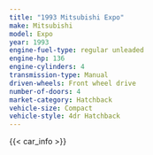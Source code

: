 ```yaml
---
title: "1993 Mitsubishi Expo"
make: Mitsubishi
model: Expo
year: 1993
engine-fuel-type: regular unleaded
engine-hp: 136
engine-cylinders: 4
transmission-type: Manual
driven-wheels: Front wheel drive
number-of-doors: 4
market-category: Hatchback
vehicle-size: Compact
vehicle-style: 4dr Hatchback
---
```


{{< car_info >}}
